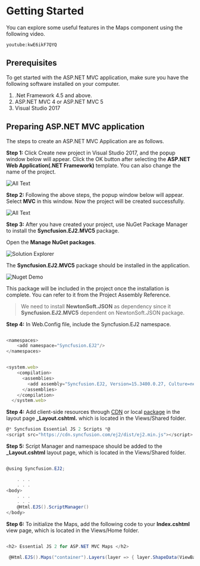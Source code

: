 # Getting Started

You can explore some useful features in the Maps component using the following video.

`youtube:kwE6ikF7QYQ`

## Prerequisites

To get started with the ASP.NET MVC application, make sure you have the following software installed on your computer.

1. .Net Framework 4.5 and above.
2. ASP.NET MVC 4 or ASP.NET MVC 5
3. Visual Studio 2017

## Preparing ASP.NET MVC application

The steps to create an ASP.NET MVC Application are as follows.

**Step 1:** Click Create new project in Visual Studio 2017, and the popup window below will appear. Click the OK button after selecting the **ASP.NET Web Application(.NET Framework)** template. You can also change the name of the project.

![All Text](../images/mvc-template.PNG)

**Step 2:** Following the above steps, the popup window below will appear. Select **MVC** in this window. Now the project will be created successfully.

![All Text](../images/MVC.PNG)

**Step 3:** After you have created your project, use NuGet Package Manager to install the **Syncfusion.EJ2.MVC5** package.

Open the **Manage NuGet packages**.

![Solution Explorer](../images/solution-Explorer.png)

The **Syncfusion.EJ2.MVC5** package should be installed in the application.

![Nuget Demo](../images/mvc-nuget.PNG)

This package will be included in the project once the installation is complete. You can refer to it from the Project Assembly Reference.

> We need to install **NewtonSoft.JSON** as dependency since it **Syncfusion.EJ2.MVC5** dependent on NewtonSoft.JSON package.

**Step 4:** In Web.Config file, include the Syncfusion.EJ2 namespace.

```javascript

<namespaces>
    <add namespace="Syncfusion.EJ2"/>
</namespaces>

```

```javascript

<system.web>
    <compilation>
      <assemblies>
        <add assembly="Syncfusion.EJ2, Version=15.3400.0.27, Culture=neutral, PublicKeyToken=31BF3856AD364E35"  />
      </assemblies>
    </compilation>
  </system.web>

```

**Step 4:** Add client-side resources through [CDN](http://ej2.syncfusion.com/documentation/base/deployment.html?lang=typescript#cdn) or local [package](https://www.npmjs.com/package/@syncfusion/ej2) in the layout page **_Layout.cshtml.** which is located in the Views/Shared folder.

```cs
@* Syncfusion Essential JS 2 Scripts *@
<script src="https://cdn.syncfusion.com/ej2/dist/ej2.min.js"></script>

```

**Step 5:** Script Manager and namespace should be added to the **_Layout.cshtml** layout page, which is located in the Views/Shared folder.

```cs

@using Syncfusion.EJ2;

    . . .
    . . .
<body>
    . . .
    . . .
    @Html.EJS().ScriptManager()
</body>

```

**Step 6:** To initialize the Maps, add the following code to your **Index.cshtml** view page, which is located in the Views/Home folder.

```cs

<h2> Essential JS 2 for ASP.NET MVC Maps </h2>

 @Html.EJS().Maps("container").Layers(layer => { layer.ShapeData(ViewBag.shapeData).Add(); }).Render();

```
